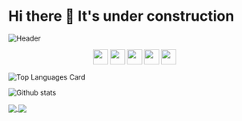 # Hi there 👋  It's under construction

![Header](https://github.com/shuhanmirza/shuhanmirza/raw/master/assets/header.gif)

<p align='center'>
<!--<a href="https://dev.to/shuhanmirza"><img height="30" src="https://github.com/shuhanmirza/shuhanmirza/raw/master/assets/dev.png"></a>-->
<a href="https://www.fb.com/shuhan.mirza"><img height="30" src="https://github.com/shuhanmirza/shuhanmirza/raw/master/assets/facebook.png"></a>
<a href="https://instagram.com/shuhan.mirza"><img height="30" src="https://github.com/shuhanmirza/shuhanmirza/raw/master/assets/ig.png"></a>
<a href="https://www.buymeacoffee.com/shuhanmirza"><img height="30" src="https://github.com/shuhanmirza/shuhanmirza/raw/master/assets/coffee.png"></a>
<a href="https://www.linkedin.com/in/shuhan-mirza"><img height="30" src="https://github.com/shuhanmirza/shuhanmirza/raw/master/assets/linkedin.png"></a>
<a href="mailto:shuhan.mirza@gmail.com"><img height="30" src="https://github.com/shuhanmirza/shuhanmirza/raw/master/assets/gmail.png"></a>

</p>

![Top Languages Card](https://github-readme-stats.vercel.app/api/top-langs/?username=shuhanmirza&hide=html,makefile&theme=dark&count_private=true&langs_count=5)  

![Github stats](https://github-readme-stats.vercel.app/api?username=shuhanmirza&bg_color=30,e96443,904e95&title_color=fff&text_color=fff&show_icons=true&icon_color=fff&count_private=true)

<a href="https://github.com/shuhanmirza/shuhanmirza">
  <img align="center" src="https://github-readme-stats.vercel.app/api/pin/?username=shuhanmirza&repo=shuhanmirza" />
</a>
<a href="https://github.com/anuraghazra/convoychat">
  <img align="center" src="https://github-readme-stats.vercel.app/api/pin/?username=shuhanmirza&repo=shuhanmirza" />
</a>


<!--
**shuhanmirza/shuhanmirza** is a ✨ _special_ ✨ repository because its `README.md` (this file) appears on your GitHub profile.

Here are some ideas to get you started:

- 🔭 I’m currently working on ...
- 🌱 I’m currently learning ...
- 👯 I’m looking to collaborate on ...
- 🤔 I’m looking for help with ...
- 💬 Ask me about ...
- 📫 How to reach me: ...
- 😄 Pronouns: ...
- ⚡ Fun fact: ...
-->
